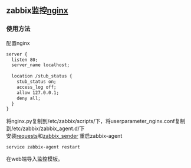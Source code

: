 ## zabbix监控[nginx](http://nginx.org/)
### 使用方法
配置nginx<br/>
```txt
server {
  listen 80;
  server_name localhost;
        
  location /stub_status {
    stub_status on;
    access_log off;
    allow 127.0.0.1;
    deny all;
  }
} 
```
将nginx.py复制到/etc/zabbix/scripts/下，将userparameter_nginx.conf复制到/etc/zabbix/zabbix_agent.d/下<br/>
安装[requests](https://github.com/vipwangtian/zabbix/blob/master/README.md)和[zabbix_sender](https://github.com/vipwangtian/zabbix/blob/master/README.md)
重启zabbix-agent
```shell
service zabbix-agent restart
```
在web端导入监控模板。
